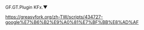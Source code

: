 GF.GT.Plugin KFx.▼

https://greasyfork.org/zh-TW/scripts/434727-google%E7%B6%B2%E9%A0%81%E7%BF%BB%E8%AD%AF
